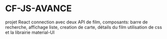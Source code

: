 # CF-JS-AVANCE

projet React 
connection avec deux API de film, composants: barre de recherche, affichage liste, creation de carte, détails du film
utilisation de css et la librairie material-UI
